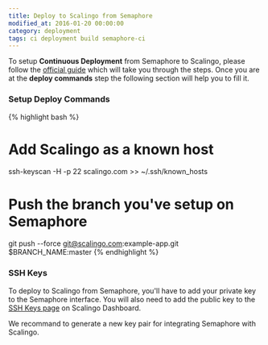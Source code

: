 ```yaml
---
title: Deploy to Scalingo from Semaphore
modified_at: 2016-01-20 00:00:00
category: deployment
tags: ci deployment build semaphore-ci
---
```


To setup **Continuous Deployment** from Semaphore to Scalingo, please follow the [official guide](https://semaphoreci.com/docs/deploying-with-git-deploy.html) which will take you through the steps. Once you are at the **deploy commands** step the following section will help you to fill it.

### Setup Deploy Commands

{% highlight bash %}
# Add Scalingo as a known host
ssh-keyscan -H -p 22 scalingo.com >> ~/.ssh/known_hosts

# Push the branch you've setup on Semaphore
git push --force git@scalingo.com:example-app.git $BRANCH_NAME:master
{% endhighlight %}

### SSH Keys

To deploy to Scalingo from Semaphore, you'll have to add your private key to the Semaphore interface. You will also need to add the public key to the [SSH Keys page](https://my.scalingo.com/keys) on Scalingo Dashboard.

We recommand to generate a new key pair for integrating Semaphore with Scalingo.

